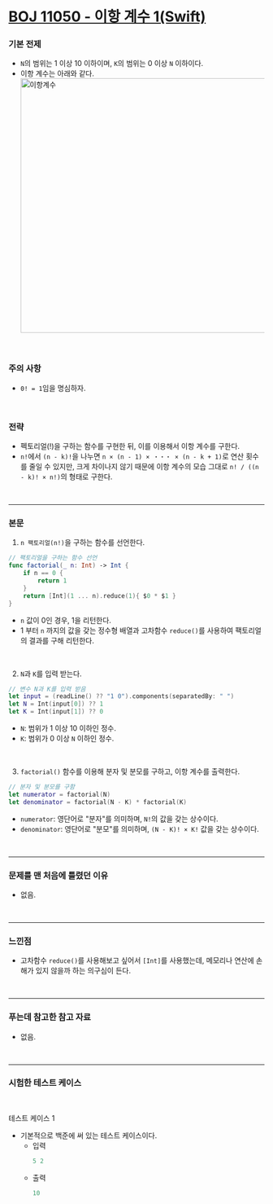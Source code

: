 # [BOJ 11050 - 이항 계수 1(Swift)](https://www.acmicpc.net/problem/11050)

### 기본 전제<br/>
 - `N`의 범위는 1 이상 10 이하이며, `K`의 범위는 0 이상 `N` 이하이다.<br/>
 - 이항 계수는 아래와 같다.<br/>
   <img width="500" alt="이항계수" src="https://github.com/user-attachments/assets/e84c4830-f662-484e-ba43-2d924e013c0a">
<br/>

### 주의 사항<br/>
 - `0! = 1`임을 명심하자.<br/>
<br/>

### 전략<br/>
 - 펙토리얼(!)을 구하는 함수를 구현한 뒤, 이를 이용해서 이항 계수를 구한다.<br/>
 - `n!`에서 `(n - k)!`을 나누면 `n × (n - 1) × ・・・ × (n - k + 1)`로 연산 횟수를 줄일 수 있지만, 크게 차이나지 않기 때문에 이항 계수의 모습 그대로 `n! / ((n - k)! × n!)`의 형태로 구한다.<br/>
<br/>

---
### 본문<br/>

1. `n 팩토리얼(n!)`을 구하는 함수를 선언한다.<br/>
```Swift
// 팩토리얼을 구하는 함수 선언
func factorial(_ n: Int) -> Int {
    if n == 0 {
        return 1
    }
    return [Int](1 ... n).reduce(1){ $0 * $1 }
}
```
 - `n` 값이 0인 경우, 1을 리턴한다.<br/>
 - 1 부터 `n` 까지의 값을 갖는 정수형 배열과 고차함수 `reduce()`를 사용하여 팩토리얼의 결과를 구해 리턴한다.<br/>
 <br/>

2. `N`과 `K`를 입력 받는다.<br/>
```Swift
// 변수 N과 K를 입력 받음
let input = (readLine() ?? "1 0").components(separatedBy: " ")
let N = Int(input[0]) ?? 1
let K = Int(input[1]) ?? 0
```
 - `N`: 범위가 1 이상 10 이하인 정수.<br/>
 - `K`: 범위가 0 이상 `N` 이하인 정수.<br/>
 <br/>

3. `factorial()` 함수를 이용해 분자 및 분모를 구하고, 이항 계수를 출력한다.<br/>
```Swift
// 분자 및 분모를 구함
let numerator = factorial(N)
let denominator = factorial(N - K) * factorial(K)
```
 - `numerator`: 영단어로 "분자"를 의미하며, `N!`의 값을 갖는 상수이다.<br/>
 - `denominator`: 영단어로 "분모"를 의미하며, `(N - K)! × K!` 값을 갖는 상수이다.<br/>
<br/>

---
### 문제를 맨 처음에 틀렸던 이유<br/>
- 없음.<br/>
<br/>

---
### 느낀점<br/>
- 고차함수 `reduce()`를 사용해보고 싶어서 `[Int]`를 사용했는데, 메모리나 연산에 손해가 있지 않을까 하는 의구심이 든다.<br/>
<br/>

--- 
### 푸는데 참고한 참고 자료<br/>
- 없음.<br/>
<br/>

---
### 시험한 테스트 케이스
<br/>

테스트 케이스 1<br/>
- 기본적으로 백준에 써 있는 테스트 케이스이다.<br/>
    - 입력
        ```Swift
        5 2
        ```
    - 출력
        ```Swift
        10
        ```
<br/>
